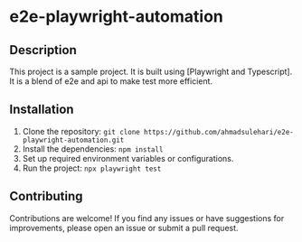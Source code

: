 # e2e-playwright-automation

## Description

This project is a sample project. It is built using [Playwright and Typescript]. It is a blend of e2e and api to make test more efficient.

## Installation

1. Clone the repository: `git clone https://github.com/ahmadsulehari/e2e-playwright-automation.git`
2. Install the dependencies: `npm install`
3. Set up required environment variables or configurations.
4. Run the project: `npx playwright test`

## Contributing

Contributions are welcome! If you find any issues or have suggestions for improvements, please open an issue or submit a pull request.
